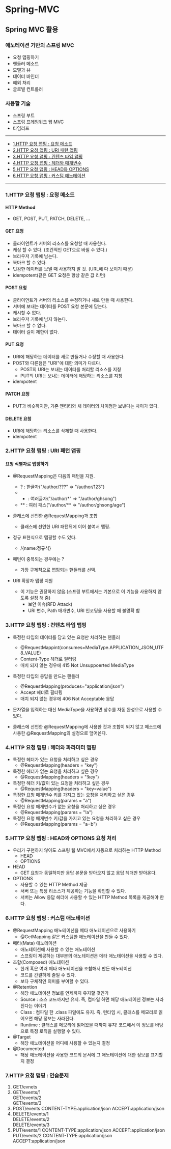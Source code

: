# Spring-MVC

## Spring MVC 활용

### 애노테이션 기반의 스프링 MVC
- 요청 맵핑하기
- 핸들러 메소드
- 모델과 뷰
- 데이터 바인더
- 예외 처리
- 글로벌 컨트롤러

### 사용할 기술
- 스프링 부트
- 스프링 프레임워크 웹 MVC
- 타임리프

--------
 - [1.HTTP 요청 맵핑 : 요청 메소드](#1.HTTP-요청-맵핑-:-요청-메소드)
 - [2.HTTP 요청 맵핑 : URI 패턴 맵핑](#2.HTTP-요청-맵핑-:-URI-패턴-맵핑)
 - [3.HTTP 요청 맵핑 : 컨텐츠 타입 맵핑](#3.HTTP-요청-맵핑-:-컨텐츠-타입-맵핑)
 - [4.HTTP 요청 맵핑 : 헤더와 매개변수](#4.HTTP-요청-맵핑-:-헤더와-매개변수)
 - [5.HTTP 요청 맵핑 : HEAD와 OPTIONS](#5.HTTP-요청-맵핑-:-HEAD와-OPTIONS)
 - [6.HTTP 요청 맵핑 : 커스텀 애노테이션](#6.HTTP-요청-맵핑-:-커스텀-애노테이션)
------

### 1.HTTP 요청 맵핑 : 요청 메소드
#### HTTP Method
- GET, POST, PUT, PATCH, DELETE, ...

#### GET 요청
- 클라이언트가 서버의 리소스를 요청할 때 사용한다.
- 캐싱 할 수 있다. (조건적인 GET으로 바뀔 수 있다.)
- 브라우저 기록에 남는다.
- 북마크 할 수 있다.
- 민감한 데이터를 보낼 때 사용하지 말 것. (URL에 다 보이기 때문)
- idempotent(같은 GET 요청은 항상 같은 값 리턴)

#### POST 요청
- 클라이언트가 서버의 리소스를 수정하거나 새로 만들 때 사용한다.
- 서버에 보내는 데이터를 POST 요청 본문에 담는다.
- 캐시할 수 없다.
- 브라우저 기록에 남지 않는다.
- 북마크 할 수 없다.
- 데이터 길이 제한이 없다.

#### PUT 요청
- URI에 해당하는 데이터를 새로 만들거나 수정할 때 사용한다.
- POST와 다른점은 "URI"에 대한 의미가 다르다.
    - POST의 URI는 보내는 데이터를 처리할 리소스를 지칭
    - PUT의 URI는 보내는 데이터에 해당하는 리소스를 지칭
- idempotent

#### PATCH 요청
- PUT과 비슷하지만, 기존 엔티티와 새 데이터의 차이점만 보낸다는 차이가 있다.

#### DELETE 요청
- URI에 해당하는 리소스를 삭제할 때 사용한다.
- idempotent


### 2.HTTP 요청 맵핑 : URI 패턴 맵핑
#### 요청 식별자로 맵핑하기
- @RequestMapping은 다음의 패턴을 지원.
    - ? : 한글자("/author/???" => "/author/123")
    - * : 여러글자("/author/*" => "/author/ghsong")
    - ** : 여러 패스("/author/** => "/author/ghsong/age")
    
- 클래스에 선언한 @RequestMapping과 조합
    - 클래스에 선언한 URI 패턴뒤에 이어 붙여서 맵핑.
    
- 정규 표현식으로 맵핑할 수도 있다.
    - /{name:정규식}
    
- 패턴이 중복되는 경우에는 ?
    - 가장 구제척으로 맵핑되는 핸들러를 선택.
    
- URI 확장자 맵핑 지원
    - 이 기능은 권장하지 않음.(스프링 부트에서는 기본으로 이 기능을 사용하지 않도록 설정 해 줌)
        - 보안 이슈(RFD Attack)
        - URI 변수, Path 매개변수, URI 인코딩을 사용할 때 불명확 함
        
### 3.HTTP 요청 맵핑 : 컨텐츠 타입 맵핑
- 특정한 타입의 데이터를 담고 있는 요청만 처리하는 핸들러
    - @RequestMappint(consumes=MediaType.APPLICATION_JSON_UTF8_VALUE)
    - Content-Type 헤더로 필터링
    - 매치 되지 않는 경우에 415 Not Unsuppoerted MediaType
    
- 특정한 타입의 응답을 만드는 핸들러
    - @RequestMapping(produces="application/json")
    - Accept 헤더로 필터링
    - 매치 되지 않는 경우에 406 Not Acceptable 응답
    
- 문자열을 입력하는 대신 MediaType을 사용하면 상수를 자동 완성으로 사용할 수 있다.

- 클래스에 선언한 @RequestMapping에 사용한 것과 조합이 되지 않고 메소드에 사용한 @RequestMapping의 설정으로 덮어쓴다.

### 4.HTTP 요청 맵핑 : 헤더와 파라미터 맵핑
- 특정한 헤더가 있는 요청을 처리하고 싶은 경우
    - @RequestMapping(headers = "key")
- 특정한 헤더가 없는 요청을 처리하고 싶은 경우
    - @RequestMapping(headers = "!key")
- 특정한 헤더 키/값이 있는 요청을 처리하고 싶은 경우
    - @RequestMapping(headers = "key=value")
- 특정한 요청 매개변수 키를 가지고 있는 요청을 처리하고 싶은 경우
    - @RequestMapping(params = "a")
- 특정한 요청 매개변수가 없는 요청을 처리하고 싶은 경우
    - @RequestMapping(params = "!a")
- 특정한 요청 매개변수 키/값을 가지고 있는 요청을 처리하고 싶은 경우
    - @RequestMapping(params = "a=b")
    
### 5.HTTP 요청 맵핑 : HEAD와 OPTIONS 요청 처리
- 우리가 구현하지 않아도 스프링 웹 MVC에서 자동으로 처리하는 HTTP Method
    - HEAD
    - OPTIONS
- HEAD
    - GET 요청과 동일하지만 응답 본문을 받아오지 않고 응답 헤더만 받아온다.
- OPTIONS
    - 사용할 수 있는 HTTP Method 제공
    - 서버 또는 특정 리소스가 제공하는 기능을 확인할 수 있다.
    - 서버는 Allow 응답 헤더에 사용할 수 있는 HTTP Method 목록을 제공해야 한다.
    
### 6.HTTP 요청 맵핑 : 커스텀 애노테이션
- @RequestMapping 애노테이션을 메타 애노테이션으로 사용하기
    - @GetMapping 같은 커스텀한 애노테이션을 만들 수 있다.
- 메타(Mata) 애노테이션
    - 애노테이션에 사용할 수 있는 애노테이션
    - 스프링이 제공하는 대부분의 애노테이션은 메타 애노테이션을 사용할 수 있다.
- 조합(Composed) 애노테이션
    - 한개 혹은 여러 메타 애노테이션을 조합해서 만든 애노테이션
    - 코드를 간결하게 줄일 수 있다.
    - 보다 구체적인 의미를 부여할 수 있다.
- @Retention
    - 해당 애노테이션 정보를 언제까지 유지할 것인가
    - Source : 소스 코드까지만 유지. 즉, 컴파일 하면 해당 애노테이션 정보는 사라진다는 이야기
    - Class : 컴파일 한 .class 파일에도 유지. 즉, 런타임 시, 클래스를 메모리로 읽어오면 해당 정보는 사라진다.
    - Runtime : 클래스를 메모리에 읽어왔을 때까지 유지! 코드에서 이 정보를 바탕으로 특정 로직을 실행할 수 있다.
- @Target
    - 해당 애노테이션을 어디에 사용할 수 있는지 결정
- @Documented
    - 해당 애노테이션을 사용한 코드의 문서에 그 애노테이션에 대한 정보를 표기할지 결정
    
### 7.HTTP 요청 맵핑 : 연습문제
1. GET/evnets  
2. GET/events/1  
    GET/events/2  
    GET/events/3
3. POST/events CONTENT-TYPE:application/json ACCEPT:application/json
4. DELETE/events/1  
    DELETE/events/2  
    DELETE/events/3
5. PUT/events/1 CONTENT-TYPE:application/json ACCEPT:application/json  
    PUT/events/2 CONTENT-TYPE:application/json ACCEPT:application/json